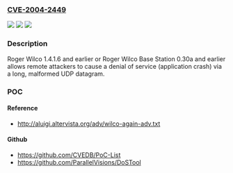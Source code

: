 ### [CVE-2004-2449](https://cve.mitre.org/cgi-bin/cvename.cgi?name=CVE-2004-2449)
![](https://img.shields.io/static/v1?label=Product&message=n%2Fa&color=blue)
![](https://img.shields.io/static/v1?label=Version&message=n%2Fa&color=blue)
![](https://img.shields.io/static/v1?label=Vulnerability&message=n%2Fa&color=brighgreen)

### Description

Roger Wilco 1.4.1.6 and earlier or Roger Wilco Base Station 0.30a and earlier allows remote attackers to cause a denial of service (application crash) via a long, malformed UDP datagram.

### POC

#### Reference
- http://aluigi.altervista.org/adv/wilco-again-adv.txt

#### Github
- https://github.com/CVEDB/PoC-List
- https://github.com/ParallelVisions/DoSTool

